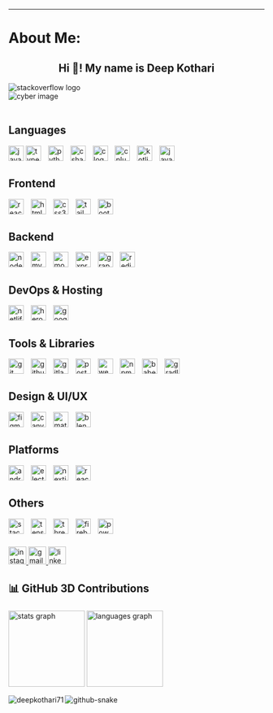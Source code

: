 ---

# About Me:  

###

<h2 align="center">Hi 👋! My name is Deep Kothari</h2>

<div align="left">
  <img src="https://user-images.githubusercontent.com/74038190/225813708-98b745f2-7d22-48cf-9150-083f1b00d6c9.gif" alt="stackoverflow logo" />
</div>


<div align="left">
  <img src="https://user-images.githubusercontent.com/74038190/212751818-13da6fd2-27ca-45c4-9c64-3940ccfa6fd3.gif" alt="cyber image" />
  <img width="6" />
</div>

<br clear="both">

## Languages
<div align="left">
  <img src="https://cdn.jsdelivr.net/gh/devicons/devicon/icons/javascript/javascript-original.svg" height="30" alt="javascript logo" />
  
  <img src="https://skillicons.dev/icons?i=ts" height="30" alt="typescript logo" />
  <img width="6" />
  <img src="https://skillicons.dev/icons?i=py" height="30" alt="python logo" />
  <img width="6" />
  <img src="https://cdn.jsdelivr.net/gh/devicons/devicon/icons/csharp/csharp-original.svg" height="30" alt="csharp logo" />
  <img width="6" />
  <img src="https://cdn.jsdelivr.net/gh/devicons/devicon/icons/c/c-original.svg" height="30" alt="c logo" />
  <img width="6" />
  <img src="https://cdn.jsdelivr.net/gh/devicons/devicon/icons/cplusplus/cplusplus-original.svg" height="30" alt="cplusplus logo" />
  <img width="6" />
  <img src="https://cdn.simpleicons.org/kotlin/7F52FF" height="30" alt="kotlin logo" />
  <img width="6" />
  <img src="https://skillicons.dev/icons?i=java" height="30" alt="java logo" />
</div>

## Frontend
<div align="left">
  <img src="https://skillicons.dev/icons?i=react" height="30" alt="react logo" />
  <img width="6" />
  <img src="https://cdn.jsdelivr.net/gh/devicons/devicon/icons/html5/html5-original.svg" height="30" alt="html5 logo" />
  <img width="6" />
  <img src="https://cdn.jsdelivr.net/gh/devicons/devicon/icons/css3/css3-original.svg" height="30" alt="css3 logo" />
  <img width="6" />
  <img src="https://skillicons.dev/icons?i=tailwind" height="30" alt="tailwindcss logo" />
  <img width="6" />
  <img src="https://cdn.simpleicons.org/bootstrap/7952B3" height="30" alt="bootstrap logo" />
</div>

## Backend
<div align="left">
  <img src="https://skillicons.dev/icons?i=nodejs" height="30" alt="nodejs logo" />
  <img width="6" />
  <img src="https://cdn.simpleicons.org/mysql/4479A1" height="30" alt="mysql logo" />
  <img width="6" />
  <img src="https://cdn.simpleicons.org/mongodb/47A248" height="30" alt="mongodb logo" />
  <img width="6" />
  <img src="https://skillicons.dev/icons?i=express" height="30" alt="express logo" />
  <img width="6" />
  <img src="https://skillicons.dev/icons?i=graphql" height="30" alt="graphql logo" />
  <img width="6" />
  <img src="https://skillicons.dev/icons?i=redis" height="30" alt="redis logo" />
</div>

## DevOps & Hosting
<div align="left">
  <img src="https://cdn.simpleicons.org/netlify/00C7B7" height="30" alt="netlify logo" />
  <img width="6" />
  <img src="https://cdn.simpleicons.org/heroku/430098" height="30" alt="heroku logo" />
  <img width="6" />
  <img src="https://cdn.simpleicons.org/googlecloud/4285F4" height="30" alt="googlecloud logo" />
</div>

## Tools & Libraries
<div align="left">
  <img src="https://skillicons.dev/icons?i=git" height="30" alt="git logo" />
  <img width="6" />
  <img src="https://skillicons.dev/icons?i=github" height="30" alt="github logo" />
  <img width="6" />
  <img src="https://skillicons.dev/icons?i=gitlab" height="30" alt="gitlab logo" />
  <img width="6" />
  <img src="https://skillicons.dev/icons?i=postman" height="30" alt="postman logo" />
  <img width="6" />
  <img src="https://skillicons.dev/icons?i=webpack" height="30" alt="webpack logo" />
  <img width="6" />
  <img src="https://cdn.simpleicons.org/npm/CB3837" height="30" alt="npm logo" />
  <img width="6" />
  <img src="https://cdn.simpleicons.org/babel/F9DC3E" height="30" alt="babel logo" />
  <img width="6" />
  <img src="https://skillicons.dev/icons?i=gradle" height="30" alt="gradle logo" />
</div>

## Design & UI/UX
<div align="left">
  <img src="https://cdn.simpleicons.org/figma/F24E1E" height="30" alt="figma logo" />
  <img width="6" />
  <img src="https://cdn.simpleicons.org/canva/3B45D6" height="30" alt="canva logo" />
  <img width="6" />
  <img src="https://skillicons.dev/icons?i=materialui" height="30" alt="materialui logo" />
  <img width="6" />
  <img src="https://skillicons.dev/icons?i=blender" height="30" alt="blender logo" />
</div>

## Platforms
<div align="left">
  <img src="https://cdn.simpleicons.org/androidstudio/3DDC84" height="30" alt="androidstudio logo" />
  <img width="6" />
  <img src="https://skillicons.dev/icons?i=electron" height="30" alt="electron logo" />
  <img width="6" />
  <img src="https://skillicons.dev/icons?i=nextjs" height="30" alt="nextjs logo" />
  <img width="6" />
  <img src="https://skillicons.dev/icons?i=react" height="30" alt="react logo" />
</div>

## Others
<div align="left">
  <img src="https://cdn.simpleicons.org/stackoverflow/FE7A16" height="30" alt="stackoverflow logo" />
  <img width="6" />
  <img src="https://skillicons.dev/icons?i=tensorflow" height="30" alt="tensorflow logo" />
  <img width="6" />
  <img src="https://skillicons.dev/icons?i=threejs" height="30" alt="threejs logo" />
  <img width="6" />
  <img src="https://skillicons.dev/icons?i=firebase" height="30" alt="firebase logo" />
  <img width="6" />
  <img src="https://skillicons.dev/icons?i=powershell" height="30" alt="powershell logo" />
</div>



###

<div align="left">
  <a href="https://www.instagram.com/deep.kothari.71" target="_blank">
    <img src="https://img.shields.io/static/v1?message=Instagram&logo=instagram&label=&color=E4405F&logoColor=white&labelColor=&style=for-the-badge" height="35" alt="instagram logo"  />
  </a>
  <a href="mailto:deepkothari71@gmail.com" target="_blank">
    <img src="https://img.shields.io/static/v1?message=Gmail&logo=gmail&label=&color=D14836&logoColor=white&labelColor=&style=for-the-badge" height="35" alt="gmail logo"  />
  </a>
  <a href="https://www.linkedin.com/in/deepkothari1/" target="_blank">
    <img src="https://img.shields.io/static/v1?message=LinkedIn&logo=linkedin&label=&color=0077B5&logoColor=white&labelColor=&style=for-the-badge" height="35" alt="linkedin logo"  />
  </a>
</div>

## 📊 GitHub 3D Contributions
###

<div align="left">
  <img src="https://github-readme-stats.vercel.app/api?username=deepkothari71&hide_title=false&hide_rank=false&show_icons=true&include_all_commits=true&count_private=true&disable_animations=false&theme=dark&locale=en&hide_border=true" height="150" alt="stats graph"  />
  <img src="https://github-readme-stats.vercel.app/api/top-langs?username=deepkothari71&locale=en&hide_title=false&layout=compact&card_width=320&langs_count=8&theme=dark&hide_border=true" height="150" alt="languages graph"  />
</div>
<p align="left"><img align="left" src="https://github-readme-streak-stats.herokuapp.com/?user=deepkothari71&theme=dark&hide_border=true" alt="deepkothari71" /></p>


<picture>
  <source media="(prefers-color-scheme: dark)" srcset="https://github.com/Deepkothari71/Deepkothari71/blob/output/github-snake-dark.svg" />
  <source media="(prefers-color-scheme: light)" srcset="https://github.com/Deepkothari71/Deepkothari71/blob/output/github-snake.svg" />
  <img alt="github-snake" src="https://raw.githubusercontent.com/tobiasmeyhoefer/tobiasmeyhoefer/output/github-snake.svg" />
</picture>
